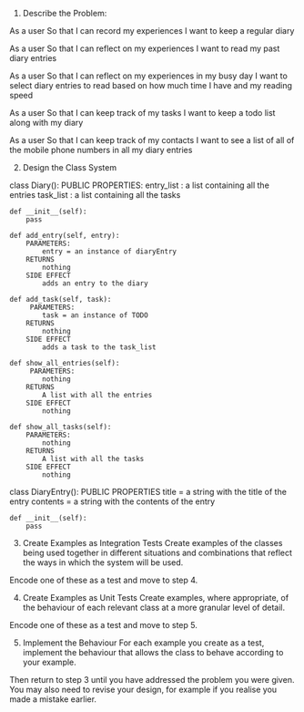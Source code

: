 1. Describe the Problem:

As a user
So that I can record my experiences
I want to keep a regular diary

As a user
So that I can reflect on my experiences
I want to read my past diary entries

As a user
So that I can reflect on my experiences in my busy day
I want to select diary entries to read based on how much time I have and my reading speed

As a user
So that I can keep track of my tasks
I want to keep a todo list along with my diary

As a user
So that I can keep track of my contacts
I want to see a list of all of the mobile phone numbers in all my diary entries


2. Design the Class System

class Diary():
        PUBLIC PROPERTIES:
            entry_list : a list containing all the entries
            task_list : a list containing all the tasks

    def __init__(self):
        pass
    
    def add_entry(self, entry):
        PARAMETERS:
            entry = an instance of diaryEntry
        RETURNS
            nothing
        SIDE EFFECT
            adds an entry to the diary
    
    def add_task(self, task):
         PARAMETERS:
            task = an instance of TODO
        RETURNS
            nothing
        SIDE EFFECT
            adds a task to the task_list
    
    def show_all_entries(self):
         PARAMETERS:
            nothing
        RETURNS
            A list with all the entries
        SIDE EFFECT
            nothing
    
    def show_all_tasks(self):
        PARAMETERS:
            nothing
        RETURNS
            A list with all the tasks
        SIDE EFFECT
            nothing

class DiaryEntry():
        PUBLIC PROPERTIES
            title = a string with the title of the entry
            contents = a string with the contents of the entry

    def __init__(self):
        pass
    
    

3. Create Examples as Integration Tests
Create examples of the classes being used together in different situations and combinations that reflect the ways in which the system will be used.

Encode one of these as a test and move to step 4.

4. Create Examples as Unit Tests
Create examples, where appropriate, of the behaviour of each relevant class at a more granular level of detail.

Encode one of these as a test and move to step 5.

5. Implement the Behaviour
For each example you create as a test, implement the behaviour that allows the class to behave according to your example.

Then return to step 3 until you have addressed the problem you were given. You may also need to revise your design, for example if you realise you made a mistake earlier.